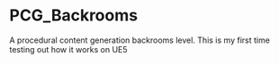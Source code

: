 # PCG_Backrooms
 A procedural content generation backrooms level. This is my first time testing out how it works on UE5
